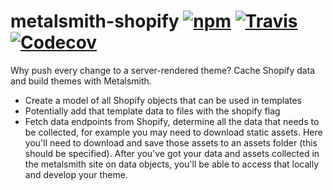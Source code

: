 # metalsmith-shopify [![npm](https://img.shields.io/npm/v/metalsmith-shopify.svg?maxAge=2592000?style=flat-square)](https://www.npmjs.com/package/metalsmith-shopify) [![Travis](https://img.shields.io/travis/cameronroe/metalsmith-shopify.svg?maxAge=2592000?style=flat-square)](https://travis-ci.org/cameronroe/metalsmith-shopify) [![Codecov](https://img.shields.io/codecov/c/github/cameronroe/metalsmith-shopify.svg?maxAge=2592000?style=flat-square)](https://codecov.io/gh/cameronroe/metalsmith-shopify)

Why push every change to a server-rendered theme? Cache Shopify data and build themes with Metalsmith.

- Create a model of all Shopify objects that can be used in templates
- Potentially add that template data to files with the shopify flag
- Fetch data endpoints from Shopify, determine all the data that needs to be collected, for example you may need to download static assets.
  Here you'll need to download and save those assets to an assets folder (this should be specified). After you've got your data and assets
  collected in the metalsmith site on data objects, you'll be able to access that locally and develop your theme.